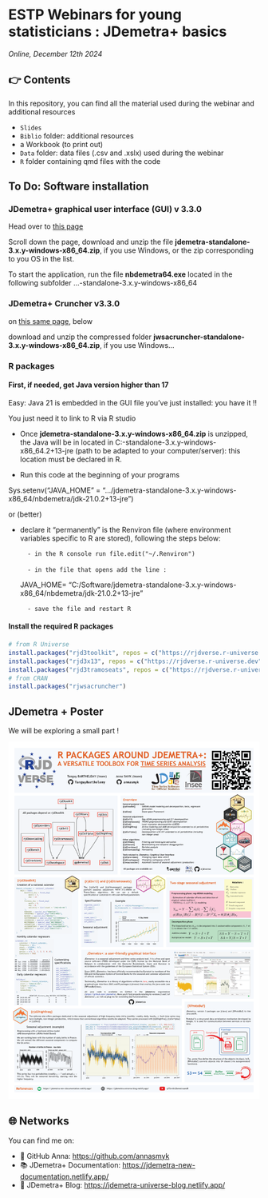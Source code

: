 
<!-- README.md is generated from README.Rmd. Please edit that file -->

# ESTP Webinars for young statisticians : JDemetra+ basics

*Online, December 12th 2024*

<!-- badges: start -->
<!-- badges: end -->

## 👉 Contents

In this repository, you can find all the material used during the
webinar and additional resources

- `Slides`
- `Biblio` folder: additional resources
- a Workbook (to print out)
- `Data` folder: data files (.csv and .xslx) used during the webinar
- `R` folder containing qmd files with the code

## To Do: Software installation

### JDemetra+ graphical user interface (GUI) v 3.3.0

Head over to [this
page](https://github.com/jdemetra/jdplus-main/releases)

Scroll down the page, download and unzip the file
**jdemetra-standalone-3.x.y-windows-x86_64.zip**, if you use Windows, or
the zip corresponding to you OS in the list.

To start the application, run the file **nbdemetra64.exe** located in
the following subfolder …-standalone-3.x.y-windows-x86_64

### JDemetra+ Cruncher v3.3.0

on [this same page](https://github.com/jdemetra/jdplus-main/releases),
below

download and unzip the compressed folder
**jwsacruncher-standalone-3.x.y-windows-x86_64.zip**, if you use
Windows…

### R packages

#### First, if needed, get Java version higher than 17

Easy: Java 21 is embedded in the GUI file you’ve just installed: you
have it !!

You just need it to link to R via R studio

- Once **jdemetra-standalone-3.x.y-windows-x86_64.zip** is unzipped, the
  Java will be in located in C:-standalone-3.x.y-windows-x86_64.2+13-jre
  (path to be adapted to your computer/server): this location must be
  declared in R.

- Run this code at the beginning of your programs

Sys.setenv(“JAVA_HOME” =
“…/jdemetra-standalone-3.x.y-windows-x86_64/nbdemetra/jdk-21.0.2+13-jre”)

or (better)

- declare it “permanently” is the Renviron file (where environment
  variables specific to R are stored), following the steps below:

        - in the R console run file.edit("~/.Renviron")

        - in the file that opens add the line :

  JAVA_HOME=
  “C:/Software/jdemetra-standalone-3.x.y-windows-x86_64/nbdemetra/jdk-21.0.2+13-jre”

        - save the file and restart R

#### Install the required R packages

``` r
# from R Universe
install.packages("rjd3toolkit", repos = c("https://rjdverse.r-universe.dev", "https://cloud.r-project.org"))
install.packages("rjd3x13", repos = c("https://rjdverse.r-universe.dev", "https://cloud.r-project.org"))
install.packages("rjd3tramoseats", repos = c("https://rjdverse.r-universe.dev", "https://cloud.r-project.org"))
# from CRAN
install.packages("rjwsacruncher")
```

## JDemetra + Poster

We will be exploring a small part !

[<img src="https://github.com/annasmyk/ICES_2024/blob/main/figures/poster.png?raw=true">](https://github.com/annasmyk/ICES_2024/blob/main/figures/poster.pdf?raw=true)

## 🌐 Networks

You can find me on:

- 👨 GitHub Anna: <https://github.com/annasmyk>
- 📚 JDemetra+ Documentation:
  <https://jdemetra-new-documentation.netlify.app/>
- 📝 JDemetra+ Blog: <https://jdemetra-universe-blog.netlify.app/>
